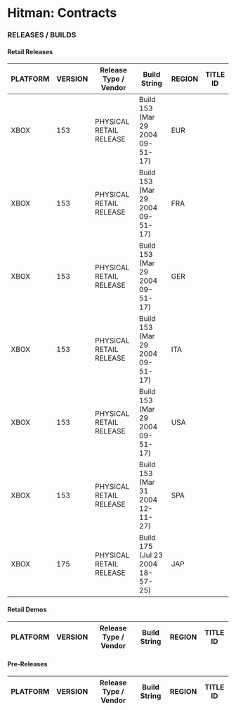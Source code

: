# Hitman: Contracts

### RELEASES / BUILDS

#### Retail Releases

| PLATFORM | VERSION       | Release Type / Vendor   | Build String                     | REGION | TITLE ID   |
|----------|---------------|-------------------------|----------------------------------|--------|------------|
| XBOX     | 153           | PHYSICAL RETAIL RELEASE | Build 153 (Mar 29 2004 09-51-17) | EUR    |            |
| XBOX     | 153           | PHYSICAL RETAIL RELEASE | Build 153 (Mar 29 2004 09-51-17) | FRA    |            |
| XBOX     | 153           | PHYSICAL RETAIL RELEASE | Build 153 (Mar 29 2004 09-51-17) | GER    |            |
| XBOX     | 153           | PHYSICAL RETAIL RELEASE | Build 153 (Mar 29 2004 09-51-17) | ITA    |            |
| XBOX     | 153           | PHYSICAL RETAIL RELEASE | Build 153 (Mar 29 2004 09-51-17) | USA    |            |
| XBOX     | 153           | PHYSICAL RETAIL RELEASE | Build 153 (Mar 31 2004 12-11-27) | SPA    |            |
| XBOX     | 175           | PHYSICAL RETAIL RELEASE | Build 175 (Jul 23 2004 18-57-25) | JAP    |            |


#### Retail Demos

| PLATFORM | VERSION       | Release Type / Vendor   | Build String                   | REGION | TITLE ID   |
|----------|---------------|-------------------------|--------------------------------|--------|------------|


#### Pre-Releases

| PLATFORM | VERSION       | Release Type / Vendor   | Build String                   | REGION | TITLE ID   |
|----------|---------------|-------------------------|--------------------------------|--------|------------|
